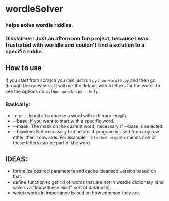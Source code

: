 # wordleSolver
### helps solve wordle riddles. 
### Disclaimer: Just an afternoon fun project, because I was frustrated with worldle and couldn't find a solution to a specific riddle.

## How to use
If you start from scratch you can just run `python wordle.py` and then go through the questions.
It will run the default with 5 letters for the word.
To see the options do `python wordle.py --help`.

### Basically:
- -n or --length: To choose a word with arbitrary length.
- --base: If you want to start with a specific word.
- --mask: The mask on the current word, necessary if --base is selected.
- --blacked: Not necessary but helpful if program is used from any row other then 1 onwards. For example `--blacked erqpdhr` means non of these letters can be part of the word. 

## IDEAS:
- formalize desired parameters and cache cleansed version based on that.
- define function to get rid of words that are not in wordle dictionary (and save in a "know these exist" sort of database).
- weigh words in importance based on how common they are.